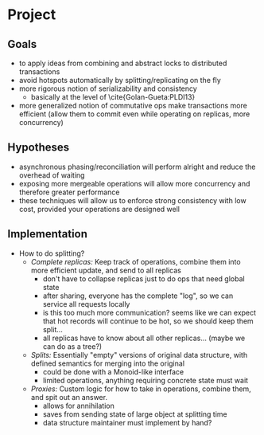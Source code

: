 # Project

## Goals
- to apply ideas from combining and abstract locks to distributed transactions
- avoid hotspots automatically by splitting/replicating on the fly
- more rigorous notion of serializability and consistency
    - basically at the level of \cite{Golan-Gueta:PLDI13}
- more generalized notion of commutative ops make transactions more efficient (allow them to commit even while operating on replicas, more concurrency)

## Hypotheses
- asynchronous phasing/reconciliation will perform alright and reduce the overhead of waiting
- exposing more mergeable operations will allow more concurrency and therefore greater performance
- these techniques will allow us to enforce strong consistency with low cost, provided your operations are designed well

## Implementation
- How to do splitting?
    - *Complete replicas:* Keep track of operations, combine them into more efficient update, and send to all replicas
        - don't have to collapse replicas just to do ops that need global state
        - after sharing, everyone has the complete "log", so we can service all requests locally
        - is this too much more communication? seems like we can expect that hot records will continue to be hot, so we should keep them split...
        - all replicas have to know about all other replicas... (maybe we can do as a tree?)
    - *Splits:* Essentially "empty" versions of original data structure, with defined semantics for merging into the original
        - could be done with a Monoid-like interface
        - limited operations, anything requiring concrete state must wait
    - *Proxies:* Custom logic for how to take in operations, combine them, and spit out an answer.
        - allows for annihilation
        - saves from sending state of large object at splitting time
        - data structure maintainer must implement by hand?

